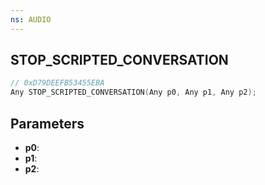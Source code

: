 ```yaml
---
ns: AUDIO
---
```

## STOP_SCRIPTED_CONVERSATION

```c
// 0xD79DEEFB53455EBA
Any STOP_SCRIPTED_CONVERSATION(Any p0, Any p1, Any p2);
```

## Parameters
* **p0**:
* **p1**:
* **p2**:
